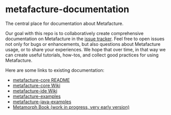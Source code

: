# metafacture-documentation

The central place for documentation about Metafacture.

Our goal with this repo is to collaboratively create comprehensive documentation on Metafacture in the [issue tracker](https://github.com/culturegraph/metafacture-documentation/issues?q=). Feel free to open issues not only for bugs or enhancements, but also questions about Metafacture usage, or to share your experiences. We hope that over time, in that way we can create useful tutorials, how-tos, and collect good practices for using Metafacture.

Here are some links to existing documentation:

- [metafacture-core README](https://github.com/culturegraph/metafacture-core/blob/master/README.md)
- [metafacture-core Wiki](https://github.com/culturegraph/metafacture-core/wiki)
- [metafacture-ide Wiki](https://github.com/culturegraph/metafacture-ide/wiki)
- [metafacture-examples](https://github.com/culturegraph/metafacture-examples)
- [metafacture-java-examples](https://github.com/hbz/metafacture-java-examples)
- [Metamorph Book (work in progress, very early version)](http://b3e.net/metamorph-book/latest/)
